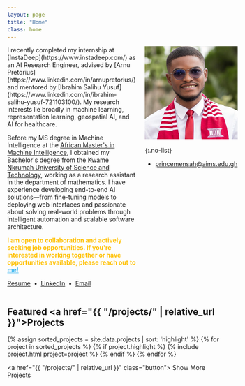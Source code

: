 ```yaml
---
layout: page
title: "Home"
class: home
---
```


<!-- # About Me -->

<div class="columns" markdown="1">

<div class="intro" markdown="1">
I recently completed my internship at [InstaDeep](https://www.instadeep.com/) as an AI Research Engineer, advised by [Arnu Pretorius](https://www.linkedin.com/in/arnupretorius/) and mentored by [Ibrahim Salihu Yusuf](https://www.linkedin.com/in/ibrahim-salihu-yusuf-721103100/). 
My research interests lie broadly in machine learning, representation learning, geospatial AI, and AI for healthcare. 
<!-- Recently my research focuses on multi-modal learning, diffusion generative models, medical imaging, and geospatial AI. -->

Before my MS degree in Machine Intelligence at the [African Master's in Machine Intelligence](https://aimsammi.org/), I obtained my Bachelor's degree from the [Kwame Nkrumah University of Science and Technology](https://www.knust.edu.gh/), working as a research assistant in the department of mathematics. I have experience developing end-to-end AI solutions—from fine-tuning models to deploying web interfaces and passionate about solving real-world problems through intelligent automation and scalable software architecture.

**<span style="color: #ffc000;">I am open to collaboration and actively seeking job opportunities. If you're interested in working together or have opportunities available, please reach out to <a href="mailto:princemensah@aims.edu.gh" style="color: #3eb7f0;">me!</a></span>**

<p class="social-links">
  <!-- <a href="https://scholar.google.com/citations?user=Kq0dhLAAAAAJ&hl"><i class="ai ai-google-scholar-square"></i> Google Scholar</a> &nbsp;&bull;&nbsp; -->
  <!-- <a href="https://twitter.com/ChenyuW64562111"><i class="fab fa-twitter"></i> Twitter</a> &nbsp;&bull;&nbsp; -->
  <a href="assets/princemensah_resume.pdf"><i class="far fa-file-alt"></i> Resume</a> &nbsp;&bull;&nbsp;
  <!-- <a href="https://github.com/princeemensah"><i class="fab fa-github"></i> GitHub</a> &nbsp;&bull;&nbsp; -->
  <a href="https://www.linkedin.com/in/prince-mensah/"><i class="fab fa-linkedin"></i> LinkedIn</a> &nbsp;&bull;&nbsp;
  <a href="mailto:princemensah@aims.edu.gh"><i class="fas fa-envelope"></i> Email</a>
</p>
</div>

<div class="me" markdown="1">
<picture>
  <img
    src='/images/profile_pic.jpg'
    alt='Prince Mensah'>
</picture>

{:.no-list}
* <a href="mailto:princemensah@aims.edu.gh">princemensah@aims.edu.gh</a>
</div>

</div>

## Featured <a href="{{ "/projects/" | relative_url }}">Projects</a>

<div class="featured-projects">
  {% assign sorted_projects = site.data.projects | sort: 'highlight' %}
  {% for project in sorted_projects %}
    {% if project.highlight %}
      {% include project.html project=project %}
    {% endif %}
  {% endfor %}
</div>

<a href="{{ "/projects/" | relative_url }}" class="button">
  <i class="fas fa-chevron-circle-right"></i>
  Show More Projects
</a>

<!-- ## Featured <a href="{{ "/publications/" | relative_url }}">Publications</a>

<div class="featured-publications">
  {% assign sorted_publications = site.publications | sort: 'year' | reverse %}
  {% for pub in sorted_publications %}
    {% if pub.highlight %}
      <a href="{{ pub.pdf }}" class="publication">
        <strong>{{ pub.title }}</strong>
        <span class="authors">{% for author in pub.authors %}{{ author }}{% unless forloop.last %}, {% endunless %}{% endfor %}</span>.
        <i>{% if pub.venue %}{{ pub.venue }}, {% endif %}{{ pub.year }}</i>.
        {% for award in pub.awards %}<br/><span class="award"><i class="fas fa-{% if award == "Best Paper" %}trophy{% else %}award{% endif %}" aria-hidden="true"></i> {{ award }}</span>{% endfor %}
      </a>
    {% endif %}
  {% endfor %}
</div>

<a href="{{ "/publications/" | relative_url }}" class="button">
  <i class="fas fa-chevron-circle-right"></i>
  Show All Publications
</a> -->
